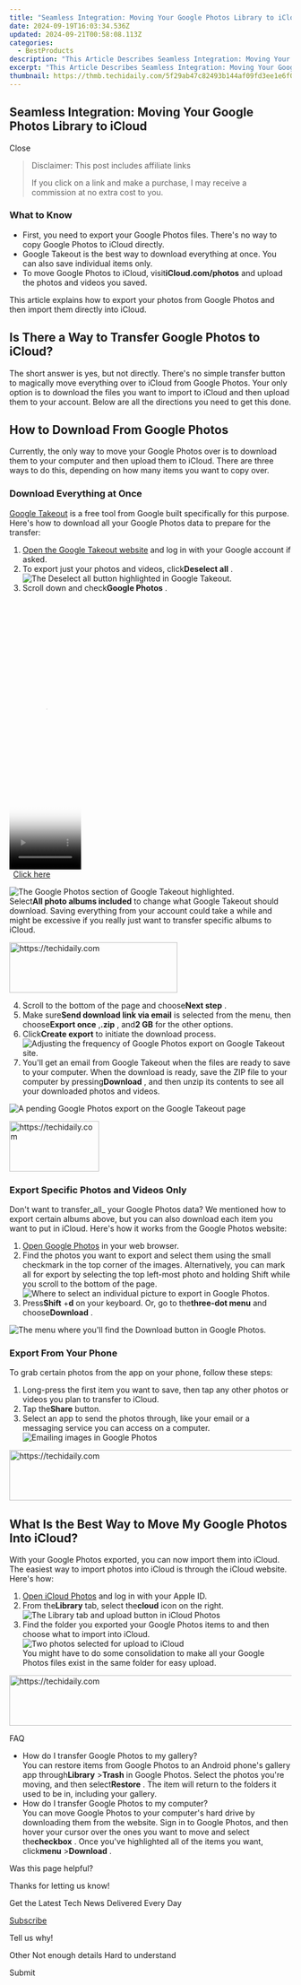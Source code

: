 ```yaml
---
title: "Seamless Integration: Moving Your Google Photos Library to iCloud"
date: 2024-09-19T16:03:34.536Z
updated: 2024-09-21T00:58:08.113Z
categories:
  - BestProducts
description: "This Article Describes Seamless Integration: Moving Your Google Photos Library to iCloud"
excerpt: "This Article Describes Seamless Integration: Moving Your Google Photos Library to iCloud"
thumbnail: https://thmb.techidaily.com/5f29ab47c82493b144af09fd3ee1e6f095ceaed40a8d07f3a01f7431f1caf6d4.jpg
---
```


## Seamless Integration: Moving Your Google Photos Library to iCloud

Close 

>  Disclaimer: This post includes affiliate links
>
>  If you click on a link and make a purchase, I may receive a commission at no extra cost to you.
>

###  What to Know

* First, you need to export your Google Photos files. There's no way to copy Google Photos to iCloud directly.
* Google Takeout is the best way to download everything at once. You can also save individual items only.
* To move Google Photos to iCloud, visit**iCloud.com/photos** and upload the photos and videos you saved.

 This article explains how to export your photos from Google Photos and then import them directly into iCloud.

##  Is There a Way to Transfer Google Photos to iCloud?

 The short answer is yes, but not directly. There's no simple transfer button to magically move everything over to iCloud from Google Photos. Your only option is to download the files you want to import to iCloud and then upload them to your account. Below are all the directions you need to get this done.

##  How to Download From Google Photos

 Currently, the only way to move your Google Photos over is to download them to your computer and then upload them to iCloud. There are three ways to do this, depending on how many items you want to copy over.

###  Download Everything at Once

[ Google Takeout](https://www.lifewire.com/what-is-google-takeout-4173795) is a free tool from Google built specifically for this purpose. Here's how to download all your Google Photos data to prepare for the transfer:

1. [ Open the Google Takeout website](https://takeout.google.com/) and log in with your Google account if asked.
2. To export just your photos and videos, click**Deselect all** .  
![The Deselect all button highlighted in Google Takeout.](https://www.lifewire.com/thmb/p4IqdBEj0I2na538iKEeBDA6PLQ=/1500x0/filters:no_upscale():max_bytes(150000):strip_icc():format(webp)/A2-TransferGooglePhotostoiCloud-annotated-2a4121c0566249e39083ecbf0c75cdad.jpg)
3. Scroll down and check**Google Photos** .  

<!-- affiliate ads begin -->
<span id="1993651">
					<video width="128" height="480" style="cursor:pointer"
           poster="//a.impactradius-go.com/display-clicktoplayimage/1993651.png"
           onclick="if(!this.playClicked){this.play();this.setAttribute('controls',true);this.playClicked=true;}">
	   <source src="//a.impactradius-go.com/display-ad/22993-1993651">
	   <img src="//a.impactradius-go.com/display-clicktoplayimage/1993651.png" style="border: none; height: 100%; width: 100%; object-fit: contain">
	</video>
	<div style="width:80px;text-align:center"><a href="javascript:window.open(decodeURIComponent('https%3A%2F%2Fhomestyler.sjv.io%2Fc%2F5597632%2F1993651%2F22993'), '_blank');void(0);">Click here</a></div>
</span>
<img height="0" width="0" src="https://imp.pxf.io/i/5597632/1993651/22993" style="position:absolute;visibility:hidden;" border="0" />
<!-- affiliate ads end -->

![The Google Photos section of Google Takeout highlighted.](https://www.lifewire.com/thmb/syK6WxKXvcA704nO0sBFor8Jjzo=/1500x0/filters:no_upscale():max_bytes(150000):strip_icc():format(webp)/A3-TransferGooglePhotostoiCloud-annotated-36ea0935db70436b8bf432e54e9d8cc7.jpg)  
 Select**All photo albums included** to change what Google Takeout should download. Saving everything from your account could take a while and might be excessive if you really just want to transfer specific albums to iCloud.

<!-- affiliate ads begin -->
<a href="https://aligracehair.sjv.io/c/5597632/1938716/19272" target="_top" id="1938716">
  <img src="//a.impactradius-go.com/display-ad/19272-1938716" border="0" alt="https://techidaily.com" width="300" height="90"/>
</a>
<img height="0" width="0" src="https://aligracehair.sjv.io/i/5597632/1938716/19272" style="position:absolute;visibility:hidden;" border="0" />
<!-- affiliate ads end -->

4. Scroll to the bottom of the page and choose**Next step** .
5. Make sure**Send download link via email** is selected from the menu, then choose**Export once** ,**.zip** , and**2 GB** for the other options.
6. Click**Create export** to initiate the download process.  
![Adjusting the frequency of Google Photos export on Google Takeout site.](https://www.lifewire.com/thmb/ooC_ii6eal_I9VWQ9gx5TX7F0lw=/1500x0/filters:no_upscale():max_bytes(150000):strip_icc():format(webp)/A5-TransferGooglePhotostoiCloud-annotated-10ce04730c0e416c9b49de4c88fb4bee.jpg)
7. You'll get an email from Google Takeout when the files are ready to save to your computer. When the download is ready, save the ZIP file to your computer by pressing**Download** , and then unzip its contents to see all your downloaded photos and videos.  

![A pending Google Photos export on the Google Takeout page](https://www.lifewire.com/thmb/y-gT6gept8EWkJqTkSUV5dKTt_Y=/1500x0/filters:no_upscale():max_bytes(150000):strip_icc():format(webp)/google-takeout-export-49d703ee63ec4870b7d437ad632a6537.png)

<!-- affiliate ads begin -->
<a href="https://aligracehair.sjv.io/c/5597632/2135410/19272" target="_top" id="2135410">
  <img src="//a.impactradius-go.com/display-ad/19272-2135410" border="0" alt="https://techidaily.com" width="160" height="90"/>
</a>
<img height="0" width="0" src="https://aligracehair.sjv.io/i/5597632/2135410/19272" style="position:absolute;visibility:hidden;" border="0" />
<!-- affiliate ads end -->

###  Export Specific Photos and Videos Only

 Don't want to transfer_all_ your Google Photos data? We mentioned how to export certain albums above, but you can also download each item you want to put in iCloud. Here's how it works from the Google Photos website:

1. [ Open Google Photos](https://photos.google.com/) in your web browser.
2. Find the photos you want to export and select them using the small checkmark in the top corner of the images. Alternatively, you can mark all for export by selecting the top left-most photo and holding Shift while you scroll to the bottom of the page.  
![Where to select an individual picture to export in Google Photos.](https://www.lifewire.com/thmb/RQWYARjBtZ9r35sU-1v0TPcMWjk=/1500x0/filters:no_upscale():max_bytes(150000):strip_icc():format(webp)/B2-TransferGooglePhotostoiCloud-annotated-63fc73b85b9b4e6fb06557561b0e2dd3.jpg)
3. Press**Shift** +**d** on your keyboard. Or, go to the**three-dot menu** and choose**Download** .  

![The menu where you'll find the Download button in Google Photos.](https://www.lifewire.com/thmb/YrZrANf5D3RmUPrz6emI8K_v5Ys=/1500x0/filters:no_upscale():max_bytes(150000):strip_icc():format(webp)/B3-TransferGooglePhotostoiCloud-annotated-64242f2901384a569a679f121939fd90.jpg)

### Export From Your Phone

 To grab certain photos from the app on your phone, follow these steps:  

1. Long-press the first item you want to save, then tap any other photos or videos you plan to transfer to iCloud.
2. Tap the**Share** button.
3. Select an app to send the photos through, like your email or a messaging service you can access on a computer.  
![Emailing images in Google Photos](https://www.lifewire.com/thmb/tzthUKKpkNxgJNWEtU4hZImCFoE=/1500x0/filters:no_upscale():max_bytes(150000):strip_icc():format(webp)/share-images-google-photos-aeaa717a347c4e118721ca5f3aa7fa13.png)

<!-- affiliate ads begin -->
<a href="https://ephamedtechinc.pxf.io/c/5597632/2137202/26400" target="_top" id="2137202">
  <img src="//a.impactradius-go.com/display-ad/26400-2137202" border="0" alt="https://techidaily.com" width="728" height="90"/>
</a>
<img height="0" width="0" src="https://ephamedtechinc.pxf.io/i/5597632/2137202/26400" style="position:absolute;visibility:hidden;" border="0" />
<!-- affiliate ads end -->

##  What Is the Best Way to Move My Google Photos Into iCloud?

 With your Google Photos exported, you can now import them into iCloud. The easiest way to import photos into iCloud is through the iCloud website. Here's how:

1. [ Open iCloud Photos](https://www.icloud.com/photos/) and log in with your Apple ID.
2. From the**Library** tab, select the**cloud** icon on the right.  
![The Library tab and upload button in iCloud Photos](https://www.lifewire.com/thmb/HQtHaQvdrjVYJyeCB4yk96rz4iE=/1500x0/filters:no_upscale():max_bytes(150000):strip_icc():format(webp)/icloud-photos-7e448b16dd48483ab3624824f38edc91.png)
3. Find the folder you exported your Google Photos items to and then choose what to import into iCloud.  
![Two photos selected for upload to iCloud](https://www.lifewire.com/thmb/NviFEx3x3YwtVuNJRpaJ-_qfBzk=/1500x0/filters:no_upscale():max_bytes(150000):strip_icc():format(webp)/icloud-images-uploaded-6a62cfdd9ea8486189ed8c52c7054fe5.png)  
 You might have to do some consolidation to make all your Google Photos files exist in the same folder for easy upload.

<!-- affiliate ads begin -->
<a href="https://appsumo.8odi.net/c/5597632/2151860/7443" target="_top" id="2151860">
  <img src="//a.impactradius-go.com/display-ad/7443-2151860" border="0" alt="https://techidaily.com" width="728" height="90"/>
</a>
<img height="0" width="0" src="https://appsumo.8odi.net/i/5597632/2151860/7443" style="position:absolute;visibility:hidden;" border="0" />
<!-- affiliate ads end -->

 FAQ

* How do I transfer Google Photos to my gallery?  
 You can restore items from Google Photos to an Android phone's gallery app through**Library** \>**Trash** in Google Photos. Select the photos you're moving, and then select**Restore** . The item will return to the folders it used to be in, including your gallery.
* How do I transfer Google Photos to my computer?  
 You can move Google Photos to your computer's hard drive by downloading them from the website. Sign in to Google Photos, and then hover your cursor over the ones you want to move and select the**checkbox** . Once you've highlighted all of the items you want, click**menu** \>**Download** .

Was this page helpful?

Thanks for letting us know!

 Get the Latest Tech News Delivered Every Day

[ Subscribe ](https://www.lifewire.com/#) 

Tell us why!

 Other  Not enough details  Hard to understand 

 Submit

<ins class="adsbygoogle"
     style="display:block"
     data-ad-format="autorelaxed"
     data-ad-client="ca-pub-7571918770474297"
     data-ad-slot="1223367746"></ins>

<ins class="adsbygoogle"
     style="display:block"
     data-ad-client="ca-pub-7571918770474297"
     data-ad-slot="8358498916"
     data-ad-format="auto"
     data-full-width-responsive="true"></ins>



